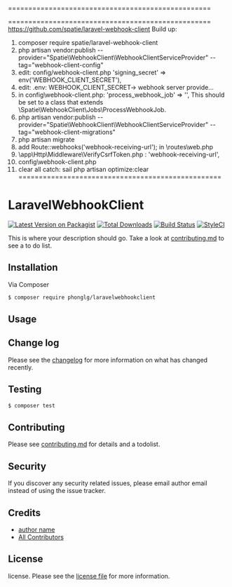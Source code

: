==================================================

==================================================
https://github.com/spatie/laravel-webhook-client
Build up:
1. composer require spatie/laravel-webhook-client
2. php artisan vendor:publish --provider="Spatie\WebhookClient\WebhookClientServiceProvider" --tag="webhook-client-config"
3. edit: config/webhook-client.php
'signing_secret' => env('WEBHOOK_CLIENT_SECRET'),
4. edit: .env: WEBHOOK_CLIENT_SECRET-> webhook server provide...
5. in config\webhook-client.php:  'process_webhook_job' => '',  This should be set to a class that extends \Spatie\WebhookClient\Jobs\ProcessWebhookJob.
6. php artisan vendor:publish --provider="Spatie\WebhookClient\WebhookClientServiceProvider" --tag="webhook-client-migrations"
7. php artisan migrate
8. add Route::webhooks('webhook-receiving-url'); in \routes\web.php
9. \app\Http\Middleware\VerifyCsrfToken.php : 'webhook-receiving-url',
10. config\webhook-client.php
11. clear all catch: sail php artisan optimize:clear
==================================================
# LaravelWebhookClient
[![Latest Version on Packagist][ico-version]][link-packagist]
[![Total Downloads][ico-downloads]][link-downloads]
[![Build Status][ico-travis]][link-travis]
[![StyleCI][ico-styleci]][link-styleci]

This is where your description should go. Take a look at [contributing.md](contributing.md) to see a to do list.

## Installation

Via Composer

``` bash
$ composer require phonglg/laravelwebhookclient
```

## Usage

## Change log

Please see the [changelog](changelog.md) for more information on what has changed recently.

## Testing

``` bash
$ composer test
```

## Contributing

Please see [contributing.md](contributing.md) for details and a todolist.

## Security

If you discover any security related issues, please email author email instead of using the issue tracker.

## Credits

- [author name][link-author]
- [All Contributors][link-contributors]

## License

license. Please see the [license file](license.md) for more information.

[ico-version]: https://img.shields.io/packagist/v/phonglg/laravelwebhookclient.svg?style=flat-square
[ico-downloads]: https://img.shields.io/packagist/dt/phonglg/laravelwebhookclient.svg?style=flat-square
[ico-travis]: https://img.shields.io/travis/phonglg/laravelwebhookclient/master.svg?style=flat-square
[ico-styleci]: https://styleci.io/repos/12345678/shield

[link-packagist]: https://packagist.org/packages/phonglg/laravelwebhookclient
[link-downloads]: https://packagist.org/packages/phonglg/laravelwebhookclient
[link-travis]: https://travis-ci.org/phonglg/laravelwebhookclient
[link-styleci]: https://styleci.io/repos/12345678
[link-author]: https://github.com/phonglg
[link-contributors]: ../../contributors
